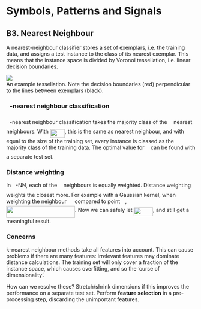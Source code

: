 # Symbols, Patterns and Signals

## B3. Nearest Neighbour

A nearest-neighbour classifier stores a set of exemplars, i.e. the training data, and assigns a test instance to the class of its nearest exemplar. This means that the instance space is divided by Voronoi tessellation, i.e. linear decision boundaries.

![](https://upload.wikimedia.org/wikipedia/commons/c/cb/Delaunay_Voronoi.png)  
An example tessellation. Note the decision boundaries (red) perpendicular to the lines between exemplars (black).

### <img src="tex/63bb9849783d01d91403bc9a5fea12a2.svg?invert_in_darkmode&sanitize=true" align=middle width=9.075367949999992pt height=22.831056599999986pt/>-nearest neighbour classification

<img src="tex/63bb9849783d01d91403bc9a5fea12a2.svg?invert_in_darkmode&sanitize=true" align=middle width=9.075367949999992pt height=22.831056599999986pt/>-nearest neighbour classification takes the majority class of the <img src="tex/63bb9849783d01d91403bc9a5fea12a2.svg?invert_in_darkmode&sanitize=true" align=middle width=9.075367949999992pt height=22.831056599999986pt/> nearest neighbours. With <img src="tex/7eb22be4bf74527b54b6d60938478147.svg?invert_in_darkmode&sanitize=true" align=middle width=39.21220214999999pt height=22.831056599999986pt/>, this is the same as nearest neighbour, and with <img src="tex/63bb9849783d01d91403bc9a5fea12a2.svg?invert_in_darkmode&sanitize=true" align=middle width=9.075367949999992pt height=22.831056599999986pt/> equal to the size of the training set, every instance is classed as the majority class of the training data. The optimal value for <img src="tex/63bb9849783d01d91403bc9a5fea12a2.svg?invert_in_darkmode&sanitize=true" align=middle width=9.075367949999992pt height=22.831056599999986pt/> can be found with a separate test set.

### Distance weighting

In <img src="tex/63bb9849783d01d91403bc9a5fea12a2.svg?invert_in_darkmode&sanitize=true" align=middle width=9.075367949999992pt height=22.831056599999986pt/>-NN, each of the <img src="tex/63bb9849783d01d91403bc9a5fea12a2.svg?invert_in_darkmode&sanitize=true" align=middle width=9.075367949999992pt height=22.831056599999986pt/> neighbours is equally weighted. Distance weighting weights the closest more. For example with a Gaussian kernel, when weighting the neighbour <img src="tex/9fc20fb1d3825674c6a279cb0d5ca636.svg?invert_in_darkmode&sanitize=true" align=middle width=14.045887349999989pt height=14.15524440000002pt/> compared to point <img src="tex/332cc365a4987aacce0ead01b8bdcc0b.svg?invert_in_darkmode&sanitize=true" align=middle width=9.39498779999999pt height=14.15524440000002pt/>, <img src="tex/f931f8e6e07ae4c9756731b60a62af0e.svg?invert_in_darkmode&sanitize=true" align=middle width=183.019815pt height=32.44583099999998pt/>. Now we can safely let <img src="tex/43fdff0de41ddbaaf5cf1b6b6d8bc051.svg?invert_in_darkmode&sanitize=true" align=middle width=51.084366299999985pt height=22.831056599999986pt/>, and still get a meaningful result.

### Concerns

k-nearest neighbour methods take all features into account. This can cause problems if there are many features: irrelevant features may dominate distance calculations. The training set will only cover a fraction of the instance space, which causes overfitting, and so the ‘curse of dimensionality’.

How can we resolve these? Stretch/shrink dimensions if this improves the performance on a separate test set. Perform **feature selection** in a pre-processing step, discarding the unimportant features.
